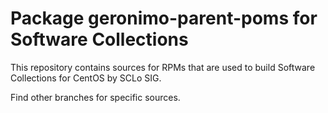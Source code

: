 # Package geronimo-parent-poms for Software Collections

This repository contains sources for RPMs that are used
to build Software Collections for CentOS by SCLo SIG.

Find other branches for specific sources.
